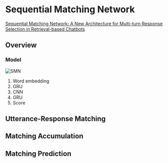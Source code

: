 # Sequential Matching Network

[Sequential Matching Network: A New Architecture for Multi-turn Response Selection in Retrieval-based Chatbots](https://arxiv.org/abs/1612.01627)

## Overview

### Model

![SMN](https://user-images.githubusercontent.com/166852/37170780-c95b6bca-22d9-11e8-8a63-0f7095f45f10.png)

1. Word embedding
2. GRU
3. CNN
4. GRU
5. Score

## Utterance-Response Matching

## Matching Accumulation

## Matching Prediction
